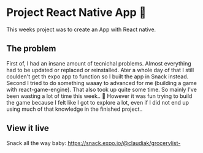 # Project React Native App 📱
This weeks project was to create an App with React native.

## The problem

First of, I had an insane amount of tecnichal problems. Almost everything had to be updated or replaced or reinstalled. Ater a whole day of that I still coulden't get th expo app to function so I built the app in Snack instead. 
Second I tried to do something waaay to advanced for me (building a game with react-game-engine). That also took up quite some time. 
So mainly I've been wasting a lot of time this week.. 🤷‍
However it was fun trying to build the game because I felt like I got to explore a lot, even if I did not end up using much of that knowledge in the finished project..  

## View it live

Snack all the way baby: 
https://snack.expo.io/@claudiak/grocerylist-
